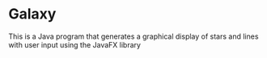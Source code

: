 # Galaxy
 This is a Java program that generates a graphical display of stars and lines with user input using the JavaFX library
